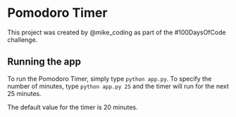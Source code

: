 # Pomodoro Timer

This project was created by @mike_coding as part of the #100DaysOfCode challenge.

## Running the app

To run the Pomodoro Timer, simply type `python app.py`. To specify the number of minutes, type `python app.py 25` and the timer will run for the next 25 minutes.

The default value for the timer is 20 minutes.

